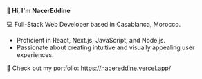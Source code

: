 **👋  Hi, I'm NacerEddine**

💻 Full-Stack Web Developer based in Casablanca, Morocco.  
* Proficient in React, Next.js, JavaScript, and Node.js.
* Passionate about creating intuitive and visually appealing user experiences.

🔗 Check out my portfolio: https://nacereddine.vercel.app/
